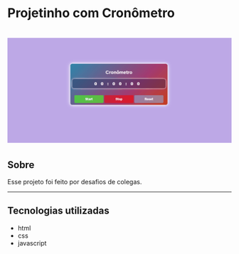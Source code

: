 # Projetinho com Cronômetro

<h1>
    <img src="public/animação.gif">
</h1>

## Sobre

Esse projeto foi feito por desafios de colegas. 

---
## Tecnologias utilizadas

- html
- css 
- javascript
